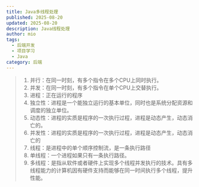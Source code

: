 ```yaml
---
title: Java多线程处理
published: 2025-08-20
updated: 2025-08-20
description: Java线程处理
author: mio
tags:
  - 后端开发
  - 项目学习
  - Java
category: 后端
---
```

> 1. 并行：在同一时刻，有多个指令在多个CPU上同时执行。
> 2. 并发：在同一时刻，有多个指令在单个CPU上交替执行。
> 3. 进程：正在运行的程序
> 	1. 独立性：进程是一个能独立运行的基本单位，同时也是系统分配资源和调度的独立单位。
> 	2. 动态性：进程的实质是程序的一次执行过程，进程是动态产生，动态消亡的。
> 	3. 并发性：进程的实质是程序的一次执行过程，进程是动态产生，动态消亡的
> 4. 线程：是进程中的单个顺序控制流，是一条执行路径
> 	1. 单线程：一个进程如果只有一条执行路径。
> 	2. 多线程：是指从软件或者硬件上实现多个线程并发执行的技术。具有多线程能力的计算机因有硬件支持而能够在同一时间执行多个线程，提升性能。




